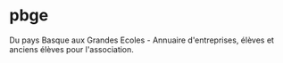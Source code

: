 # pbge

Du pays Basque aux Grandes Ecoles - Annuaire d'entreprises, élèves et anciens élèves pour l'association.
